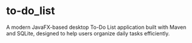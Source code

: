 # to-do_list
A modern JavaFX-based desktop To-Do List application built with Maven and SQLite, designed to help users organize daily tasks efficiently.
